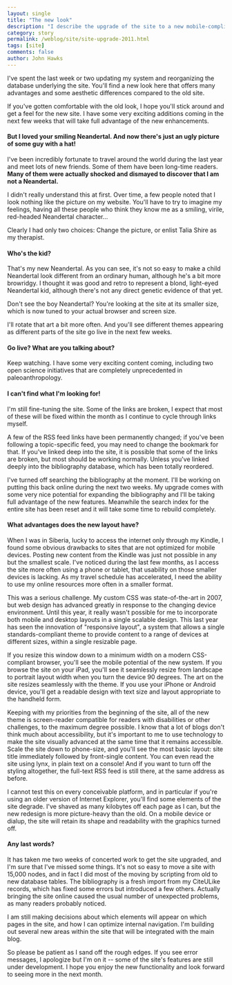 ```yaml
---
layout: single 
title: "The new look" 
description: "I describe the upgrade of the site to a new mobile-compliant theme." 
category: story
permalink: /weblog/site/site-upgrade-2011.html
tags: [site] 
comments: false 
author: John Hawks 
---
```


I've spent the last week or two updating my system and reorganizing the database underlying the site. You'll find a new look here that offers many advantages and some aesthetic differences compared to the old site. 

If you've gotten comfortable with the old look, I hope you'll stick around and get a feel for the new site. I have some very exciting additions coming in the next few weeks that will take full advantage of the new enhancements. 


<h4>But I loved your smiling Neandertal. And now there's just an ugly picture of some guy with a hat!</h4>

I've been incredibly fortunate to travel around the world during the last year and meet lots of new friends. Some of them have been long-time readers. <b>Many of them were actually shocked and dismayed to discover that I am not a Neandertal.</b> 

I didn't really understand this at first. Over time, a few people noted that I look nothing like the picture on my website. You'll have to try to imagine my feelings, having all these people who think they know me as a smiling, virile, red-headed Neandertal character...

Clearly I had only two choices: Change the picture, or enlist Talia Shire as my therapist. 

<h4>Who's the kid?</h4>

That's my new Neandertal. As you can see, it's not so easy to make a child Neandertal look different from an ordinary human, although he's a bit more browridgy. I thought it was good and retro to represent a blond, light-eyed Neandertal kid, although there's not any direct genetic evidence of that yet. 

Don't see the boy Neandertal? You're looking at the site at its smaller size, which is now tuned to your actual browser and screen size. 

I'll rotate that art a bit more often. And you'll see different themes appearing as different parts of the site go live in the next few weeks. 

<h4>Go live? What are you talking about?</h4>

Keep watching. I have some very exciting content coming, including two open science initiatives that are completely unprecedented in paleoanthropology.  

<h4>I can't find what I'm looking for!</h4>

I'm still fine-tuning the site. Some of the links are broken, I expect that most of these will be fixed within the month as I continue to cycle through links myself. 

A few of the RSS feed links have been permanently changed; if you've been following a topic-specific feed, you may need to change the bookmark for that. If you've linked deep into the site, it is possible that some of the links are broken, but most should be working normally. Unless you've linked deeply into the bibliography database, which has been totally reordered. 

I've turned off searching the bibliography at the moment. I'll be working on putting this back online during the next two weeks. My upgrade comes with some very nice potential for expanding the bibliography and I'll be taking full advantage of the new features. Meanwhile the search index for the entire site has been reset and it will take some time to rebuild completely. 

<h4>What advantages does the new layout have?</h4>

When I was in Siberia, lucky to access the internet only through my Kindle, I found some obvious drawbacks to sites that are not optimized for mobile devices. Posting new content from the Kindle was just not possible in any but the smallest scale. I've noticed during the last few months, as I access the site more often using a phone or tablet, that usability on those smaller devices is lacking. As my travel schedule has accelerated, I need the ability to use my online resources more often in a smaller format.

This was a serious challenge. My custom CSS was state-of-the-art in 2007, but web design has advanced greatly in response to the changing device environment. Until this year, it really wasn't possible for me to incorporate both mobile and desktop layouts in a single scalable design. This last year has seen the innovation of "responsive layout", a system that allows a single standards-compliant theme to provide content to a range of devices at different sizes, within a single resizable page.

If you resize this window down to a minimum width on a modern CSS-compliant browser, you'll see the mobile potential of the new system. If you browse the site on your iPad, you'll see it seamlessly resize from landscape to portrait layout width when you turn the device 90 degrees. The art on the site resizes seamlessly with the theme. If you use your iPhone or Android device, you'll get a readable design with text size and layout appropriate to the handheld form. 

Keeping with my priorities from the beginning of the site, all of the new theme is screen-reader compatible for readers with disabilities or other challenges, to the maximum degree possible. I know that a lot of blogs don't think much about accessibility, but it's important to me to use technology to make the site visually advanced at the same time that it remains accessible. Scale the site down to phone-size, and you'll see the most basic layout: site title immediately followed by front-single content. You can even read the site using lynx, in plain text on a console! And if you want to turn off the styling altogether, the full-text RSS feed is still there, at the same address as before. 

I cannot test this on every conceivable platform, and in particular if you're using an older version of Internet Explorer, you'll find some elements of the site degrade. I've shaved as many kilobytes off each page as I can, but the new redesign is more picture-heavy than the old. On a mobile device or dialup, the site will retain its shape and readability with the graphics turned off. 

<h4>Any last words?</h4>

It has taken me two weeks of concerted work to get the site upgraded, and I'm sure that I've missed some things. It's not so easy to move a site with 15,000 nodes, and in fact I did most of the moving by scripting from old to new database tables. The bibliography is a fresh import from my CiteULike records, which has fixed some errors but introduced a few others. Actually bringing the site online caused the usual number of unexpected problems, as many readers probably noticed. 

I am still making decisions about which elements will appear on which pages in the site, and how I can optimize internal navigation. I'm building out several new areas within the site that will be integrated with the main blog. 

So please be patient as I sand off the rough edges. If you see error messages, I apologize but I'm on it -- some of the site's features are still under development. I hope you enjoy the new functionality and look forward to seeing more in the next month. 

